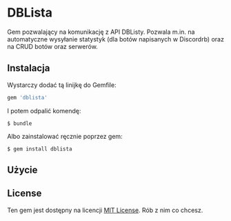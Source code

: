 # DBLista

Gem pozwalający na komunikację z API DBListy. Pozwala m.in. na automatyczne wysyłanie statystyk (dla botów napisanych w Discordrb) oraz na CRUD botów oraz serwerów.

## Instalacja

Wystarczy dodać tą linijkę do Gemfile:

```ruby
gem 'dblista'
```

I potem odpalić komendę:

    $ bundle

Albo zainstalować ręcznie poprzez gem:

    $ gem install dblista

## Użycie



## License

Ten gem jest dostępny na licencji [MIT License](https://opensource.org/licenses/MIT). Rób z nim co chcesz.
